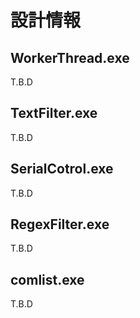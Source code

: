 # 設計情報

## WorkerThread.exe

T.B.D

## TextFilter.exe

T.B.D

## SerialCotrol.exe

T.B.D

## RegexFilter.exe

T.B.D

## comlist.exe

T.B.D
